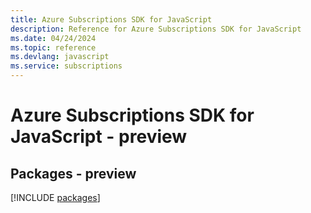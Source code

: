 ```yaml
---
title: Azure Subscriptions SDK for JavaScript
description: Reference for Azure Subscriptions SDK for JavaScript
ms.date: 04/24/2024
ms.topic: reference
ms.devlang: javascript
ms.service: subscriptions
---
```

# Azure Subscriptions SDK for JavaScript - preview
## Packages - preview
[!INCLUDE [packages](subscriptions-index.md)]